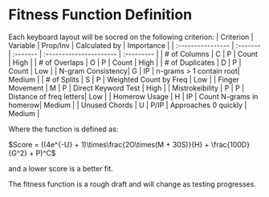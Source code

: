 # Fitness Function Definition

Each keyboard layout will be socred on the following criterion:
| Criterion         | Variable | Prop/Inv | Calculated by           | Importance |
| :---------------- | :------- | :------- | :---------------------- | :--------- |
| # of Columns      | C        | P        | Count                   | High       |
| # of Overlaps     | O        | P        | Count                   | High       |
| # of Duplicates   | D        | P        | Count                   | Low        |
| N-gram Consistency| G        | IP       | n-grams > 1 contain root| Medium     |
| # of Splits       | S        | P        | Weighted Count by Freq  | Low        |
| Finger Movement   | M        | P        | Direct Keyword Test     | High       |
| Mistrokeibility   | P        | P        | Distance of freq letters| Low        |
| Homerow Usage     | H        | IP       | Count N-grams in homerow| Medium     |
| Unused Chords     | U        | P/IP     | Approaches 0 quickly    | Medium     |

Where the function is defined as:

$Score = ((4e^{-U} + 1)\times\frac{2O\times(M + 30S)}{H}  + \frac{100D}{G^2} + P)^C$

and a lower score is a better fit.

The fitness function is a rough draft and will change as testing progresses.